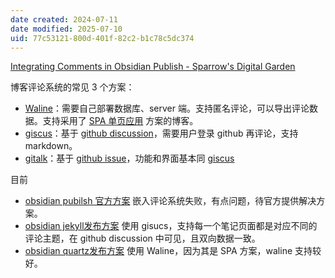 ```yaml
---
date created: 2024-07-11
date modified: 2025-07-10
uid: 77c53121-800d-401f-82c2-b1c78c5dc374
---
```


[Integrating Comments in Obsidian Publish - Sparrow's Digital Garden](https://garden.sparrow.zone/Integrating+Comments+in+Obsidian+Publish)

博客评论系统的常见 3 个方案：

- [Waline](Waline)：需要自己部署数据库、server 端。支持匿名评论，可以导出评论数据。支持采用了 [SPA 单页应用](SPA%20单页应用.md) 方案的博客。
- [giscus](giscus)：基于 [github discussion](github%20discussion)，需要用户登录 github 再评论，支持 markdown。
- [gitalk](gitalk)：基于 [github issue](github%20issue.md)，功能和界面基本同 [giscus](giscus)

目前

- [obsidian pubilsh 官方方案](obsidian%20pubilsh%20官方方案) 嵌入评论系统失败，有点问题，待官方提供解决方案。
- [obsidian jekyll发布方案](obsidian%20jekyll发布方案) 使用 gisucs，支持每一个笔记页面都是对应不同的评论主题，在 github discussion 中可见，且双向数据一致。
- [obsidian quartz发布方案](obsidian%20quartz发布方案) 使用 Waline，因为其是 SPA 方案，waline 支持较好。
